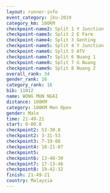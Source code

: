 ```yaml
---
layout: runner-info 
event_category: jbu-2019 
category_km: 100KM 
checkpoint-name2: Split 1 Y Junction  
checkpoint-name3: Split 2 E Farm  
checkpoint-name4: Split 3 Genting  
checkpoint-name5: Split 4 Y Junction 
checkpoint-name6: Split 5 ATV 
checkpoint-name7: Split 6 Nuang 1 
checkpoint-name8: Split 7 G Nuang 
checkpoint-name9: Split 8 Nuang 2 
overall_rank: 34
gender_rank: 16
category_rank: 16
bib: 11012
name: WONG MUN NGAI
distance: 100KM
category: 100KM Men Open
gender: Male
time: 21-49-21
start: 0-00.0
checkpoint2: 53-30.8
checkpoint2: 3-31-53
checkpoint3: 7-19-08
checkpoint4: 10-21-07
checkpoint5: 
checkpoint6: 13-48-30
checkpoint7: 17-13-46
checkpoint8: 19-42-32
finish: 21-49-21
country: Malaysia
---
```

